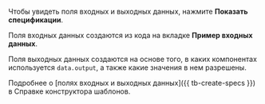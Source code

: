 Чтобы увидеть поля входных и выходных данных, нажмите **Показать спецификации**.

Поля входных данных создаются из кода на вкладке **Пример входных данных**.

Поля выходных данных создаются на основе того, в каких компонентах используется `data.output`, а также какие значения в нем разрешены.

Подробнее о [полях входных и выходных данных]({{ tb-create-specs }}) в Справке конструктора шаблонов.